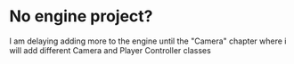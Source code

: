 # No engine project?
 I am delaying adding more to the engine until the "Camera" chapter where i will add different Camera and Player Controller classes

